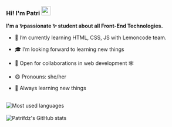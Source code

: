 ### Hi! I'm Patri <img src="https://media.giphy.com/media/hvRJCLFzcasrR4ia7z/giphy.gif" width="25px">

**I'm a ✨passionate ✨ student about all Front-End Technologies.**

<!-- - 🔭 I’m currently working on ... -->
- 🌱 I’m currently learning HTML, CSS, JS with Lemoncode team. 
- 🎓 I’m looking forward to learning new things
- 🤝 Open for collaborations in web development 🕸️
 
- 😄 Pronouns: she/her
- 📝 Always learning new things
<!-- - ⚡ Fun fact: ... --> 
<!-- - 👯 I’m looking to collaborate on ...
- 🤔 I’m looking for help with ...
- 💬 Ask me about ...
- 📫 How to reach me: ... -->
</br>
<img src="https://github-readme-stats.vercel.app/api/top-langs/?username=Patrifdz&layout=compact&theme=react&hide=php&langs_count=6" alt="Most used languages">

</br>
</br>
<img src="https://github-readme-stats.vercel.app/api?username=Patrifdz&show_icons=true&theme=react&count_private=true&hide=contribs" alt="Patrifdz's GitHub stats">


